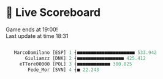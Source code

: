 # 🚩 Live Scoreboard
Game ends at 19:00!      
Last update at time 18:31      

```R

   MarcoDamilano [ESP] 1 ┤■■■■■■■■■■■■■■■■■■■■■ 533.942   
       Giuliamzz [DNK] 2 ┤■■■■■■■■■■■■■■■■■ 425.412       
     eTTore00000 [POL] 3 ┤■■■■■■■■■■■■ 300.825            
        Fede_Mor [SVN] 4 ┤■ 22.243                        

```
